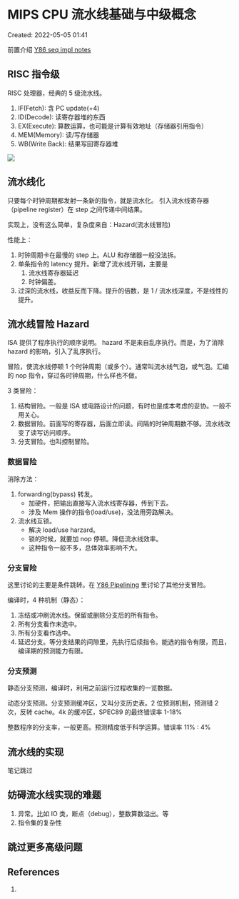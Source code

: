 # MIPS CPU 流水线基础与中级概念

Created: 2022-05-05 01:41

前置介绍 [Y86 seq impl notes](Y86%20seq%20impl%20notes.md)

## RISC 指令级

RISC 处理器，经典的  5 级流水线。

1. IF(Fetch): 含 PC update(+4)
2. ID(Decode): 读寄存器堆的东西
3. EX(Execute): 算数运算，也可能是计算有效地址（存储器引用指令）
4. MEM(Memory): 读/写存储器
5. WB(Write Back): 结果写回寄存器堆

![](https://tva1.sinaimg.cn/large/e6c9d24egy1h1wzanycq8j212w0oujuc.jpg)

## 流水线化

只要每个时钟周期都发射一条新的指令，就是流水化。
引入流水线寄存器（pipeline register）在 step 之间传递中间结果。

实现上，没有这么简单，复杂度来自：Hazard(流水线冒险)

性能上：

1. 时钟周期卡在最慢的 step 上。ALU 和存储器一般没法拆。
2. 单条指令的 latency 提升。新增了流水线开销，主要是
	1. 流水线寄存器延迟
	2. 时钟偏差。
3. 过深的流水线，收益反而下降。提升的倍数，是 1 / 流水线深度，不是线性的提升。

## 流水线冒险 Hazard

ISA 提供了程序执行的顺序说明。
hazard 不是来自乱序执行。而是，为了消除 hazard 的影响，引入了乱序执行。

冒险，使流水线停顿 1 个时钟周期（或多个）。通常叫流水线气泡，或气泡。汇编的 nop 指令，穿过各时钟周期，什么样也不做。

3 类冒险：

1. 结构冒险。一般是 ISA 或电路设计的问题，有时也是成本考虑的妥协。一般不用关心。
2. 数据冒险。前面写的寄存器，后面立即读。间隔的时钟周期数不够。流水线改变了读写访问顺序。
3. 分支冒险。也叫控制冒险。

### 数据冒险

消除方法：

1. forwarding(bypass) 转发。
	- 加硬件，把输出直接写入流水线寄存器，传到下去。
	- 涉及 Mem 操作的指令(load/use)，没法用旁路解决。
2. 流水线互锁。
	- 解决 load/use harzard。
	- 锁的时候，就要加 nop 停顿。降低流水线效率。
	- 这种指令一般不多，总体效率影响不大。

### 分支冒险

这里讨论的主要是条件跳转。在 [Y86 Pipelining](Y86%20Pipelining.md) 里讨论了其他分支冒险。

编译时，4 种机制（静态）：

1. 冻结或冲刷流水线。保留或删除分支后的所有指令。
2. 所有分支看作未选中。
3. 所有分支看作选中。
4. 延迟分支。等分支结果的间隙里，先执行后续指令。能选的指令有限，而且，编译期的预测能力有限。

### 分支预测

静态分支预测，编译时，利用之前运行过程收集的一览数据。

动态分支预测。分支预测缓冲区，又叫分支历史表。2 位预测机制，预测错 2 次，反转 cache。4k 的缓冲区，SPEC89 的最终错误率 1-18%

整数程序的分支率，一般更高。预测精度低于科学运算。错误率 11% : 4%

## 流水线的实现

笔记跳过

## 妨碍流水线实现的难题

1. 异常。比如 IO 类，断点（debug），整数算数溢出。等
2. 指令集的复杂性

## 跳过更多高级问题

## References

1.

